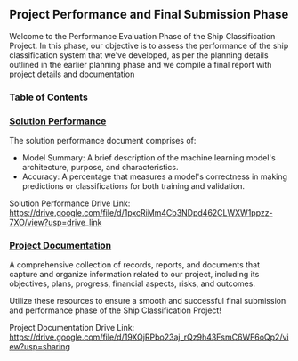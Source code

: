 ## Project Performance and Final Submission Phase

Welcome to the Performance Evaluation Phase of the Ship Classification Project. In this phase, our objective is to assess the performance of the ship classification system that we've developed, as per the planning details outlined in the earlier planning phase and we compile a final report with project details and documentation

### Table of Contents

<h3><a href = "Solution%20Performance.pdf"> Solution Performance </a> </h3>

The solution performance document comprises of: <br>

- Model Summary: A brief description of the machine learning model's architecture, purpose, and characteristics.<br>
- Accuracy: A percentage that measures a model's correctness in making predictions or classifications for both training and validation.<br>

Solution Performance Drive Link: https://drive.google.com/file/d/1pxcRiMm4Cb3NDpd462CLWXW1ppzz-7XO/view?usp=drive_link

<h3><a href = "Project%20Documentation.pdf"> Project Documentation </a> </h3>

A comprehensive collection of records, reports, and documents that capture and organize information related to our project, including its objectives, plans, progress, financial aspects, risks, and outcomes.

Utilize these resources to ensure a smooth and successful final submission and performance phase of the Ship Classification Project!

Project Documentation Drive Link: https://drive.google.com/file/d/19XQjRPbo23aj_rQz9h43FsmC6WF6oQp2/view?usp=sharing
